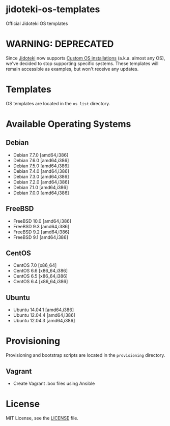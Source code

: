 jidoteki-os-templates
=====================

Official Jidoteki OS templates

# WARNING: DEPRECATED

Since [Jidoteki](https://jidoteki.com) now supports [Custom OS installations](http://blog.unscramble.co.jp/post/99370686563/importing-veewee-and-packer-configs) (a.k.a. almost any OS), we've decided to stop supporting specific systems. These templates will remain accessible as examples, but won't receive any updates.

# Templates

OS templates are located in the `os_list` directory.

# Available Operating Systems

## Debian

* Debian 7.7.0 [amd64,i386]
* Debian 7.6.0 [amd64,i386]
* Debian 7.5.0 [amd64,i386]
* Debian 7.4.0 [amd64,i386]
* Debian 7.3.0 [amd64,i386]
* Debian 7.2.0 [amd64,i386]
* Debian 7.1.0 [amd64,i386]
* Debian 7.0.0 [amd64,i386]

## FreeBSD

* FreeBSD 10.0 [amd64,i386]
* FreeBSD 9.3 [amd64,i386]
* FreeBSD 9.2 [amd64,i386]
* FreeBSD 9.1 [amd64,i386]

## CentOS

* CentOS 7.0 [x86_64]
* CentOS 6.6 [x86_64,i386]
* CentOS 6.5 [x86_64,i386]
* CentOS 6.4 [x86_64,i386]

## Ubuntu

* Ubuntu 14.04.1 [amd64,i386]
* Ubuntu 12.04.4 [amd64,i386]
* Ubuntu 12.04.3 [amd64,i386]

# Provisioning

Provisioning and bootstrap scripts are located in the `provisioning` directory.

## Vagrant

* Create Vagrant .box files using Ansible

# License

MIT License, see the [LICENSE](https://github.com/unscramble/jidoteki-os-templates/blob/master/LICENSE) file.
